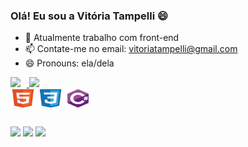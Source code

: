 ### Olá! Eu sou a Vitória Tampelli 😄

- 🔭 Atualmente trabalho com front-end
- 📫 Contate-me no email: vitoriatampelli@gmail.com
- 😄 Pronouns: ela/dela


<div>
  <a href="https://github.com/vitoriatampelli">
    <picture style="display: inline-block; margin-right: 10px;">
      <source
        srcset="https://github-readme-stats.vercel.app/api?username=vitoriatampelli&show_icons=true&theme=dracula&count_private=true"
        media="(prefers-color-scheme: dark)"
      />
      <source
        srcset="https://github-readme-stats.vercel.app/api?username=vitoriatampelli&show_icons=true&theme=buefy&count_private=true"
        media="(prefers-color-scheme: light), (prefers-color-scheme: no-preference)"
      />
      <img src="https://github-readme-stats.vercel.app/api?username=vitoriatampelli&show_icons=true&theme=dracula&count_private=true" />
    </picture>
    <picture style="display: inline-block;">
      <source
        srcset="https://github-readme-stats.vercel.app/api/top-langs/?username=vitoriatampelli&layout=compact&lands_count=16&&theme=dracula"
        media="(prefers-color-scheme: dark)"
      />
      <source
        srcset="https://github-readme-stats.vercel.app/api/top-langs/?username=vitoriatampelli&layout=compact&lands_count=16&&theme=buefy"
        media="(prefers-color-scheme: light), (prefers-color-scheme: no-preference)"
      />
      <img src="https://github-readme-stats.vercel.app/api/top-langs/?username=vitoriatampelli&layout=compact&lands_count=16&&theme=dracula" />
    </picture>
  </a>
</div>


<div style="display: inline_block">
  <img align="center" alt="Logo-HTML" height="30" width="40" src="https://raw.githubusercontent.com/devicons/devicon/master/icons/html5/html5-original.svg">
  <img align="center" alt="Logo-CSS" height="30" width="40" src="https://raw.githubusercontent.com/devicons/devicon/master/icons/css3/css3-original.svg">
  <img align="center" alt="Logo-Csharp" height="30" width="40" src="https://raw.githubusercontent.com/devicons/devicon/master/icons/csharp/csharp-original.svg">
</div>

##

<div>
  <a href="https://www.linkedin.com/in/vitoria-tampelli-2b1531256/" target="_blank"><img src="https://img.shields.io/badge/-LinkedIn-%230077B5?style=for-the-badge&logo=linkedin&logoColor=white" target="_blank"></a>
  <a href = "mailto:vitoriatampelli@gmail.com"><img src="https://img.shields.io/badge/Gmail-D14836?style=for-the-badge&logo=gmail&logoColor=white" target="_blank"></a>
  <a href="https://instagram.com/vitoriatampelli" target="_blank"><img src="https://img.shields.io/badge/-Instagram-%23E4405F?style=for-the-badge&logo=instagram&logoColor=white" target="_blank"></a>
</div>


